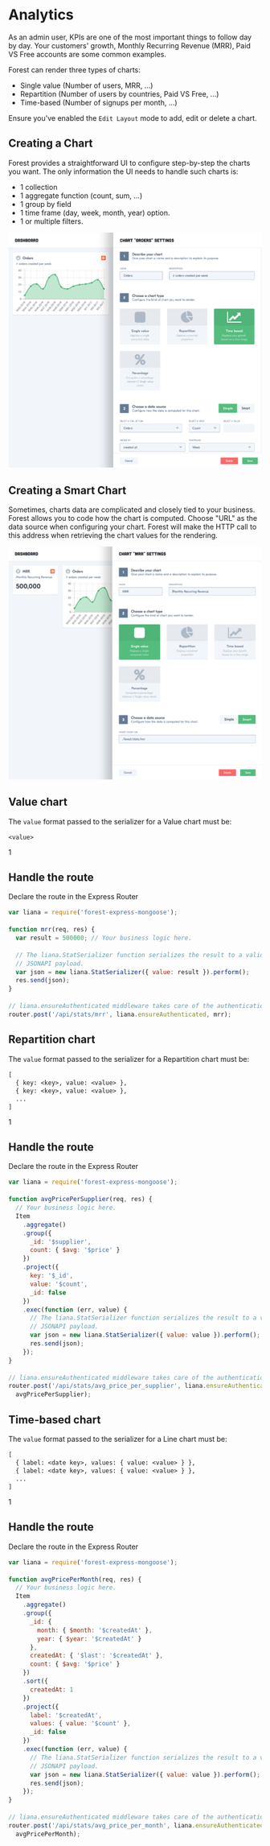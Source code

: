 # Analytics

As an admin user, KPIs are one of the most important things to follow day by
day. Your customers' growth, Monthly Recurring Revenue (MRR), Paid VS Free
accounts are some common examples.

Forest can render three types of charts:

- Single value (Number of users, MRR, ...)
- Repartition (Number of users by countries, Paid VS Free, ...)
- Time-based (Number of signups per month, ...)

Ensure you've enabled the `Edit Layout` mode to add, edit or delete a chart.

## Creating a Chart

Forest provides a straightforward UI to configure step-by-step the charts you want.
The only information the UI needs to handle such charts is:

- 1 collection
- 1 aggregate function (count, sum, ...)
- 1 group by field
- 1 time frame (day, week, month, year) option.
- 1 or multiple filters.

![Analytics 1`](/public/img/analytics-1.png)

## Creating a Smart Chart

Sometimes, charts data are complicated and closely tied to your business.
Forest allows you to code how the chart is computed. Choose "URL" as the
data source when configuring your chart. Forest will make the HTTP call to
this address when retrieving the chart values for the rendering.

![Analytics 2`](/public/img/analytics-2.png)

## Value chart

The `value` format passed to the serializer for a Value chart must be:

```
<value>
```

<div class="l-step l-mb l-pt">
  <span class="l-step__number l-step__number--active u-f-l u-hm-r">1</span>
  <div class="u-o-h">
    <h2 class="l-step__title">Handle the route</h2>
    <p class="l-step__description">Declare the route in the Express Router</p>
  </div>
</div>

```javascript
var liana = require('forest-express-mongoose');

function mrr(req, res) {
  var result = 500000; // Your business logic here.

  // The liana.StatSerializer function serializes the result to a valid
  // JSONAPI payload.
  var json = new liana.StatSerializer({ value: result }).perform();
  res.send(json);
}

// liana.ensureAuthenticated middleware takes care of the authentication for you.
router.post('/api/stats/mrr', liana.ensureAuthenticated, mrr);
```

## Repartition chart

The `value` format passed to the serializer for a Repartition chart must be:

```
[
  { key: <key>, value: <value> },
  { key: <key>, value: <value> },
  ...
]
```

<div class="l-step l-mb l-pt">
  <span class="l-step__number l-step__number--active u-f-l u-hm-r">1</span>
  <div class="u-o-h">
    <h2 class="l-step__title">Handle the route</h2>
    <p class="l-step__description">Declare the route in the Express Router</p>
  </div>
</div>

```javascript
var liana = require('forest-express-mongoose');

function avgPricePerSupplier(req, res) {
  // Your business logic here.
  Item
    .aggregate()
    .group({
      _id: '$supplier',
      count: { $avg: '$price' }
    })
    .project({
      key: '$_id',
      value: '$count',
      _id: false
    })
    .exec(function (err, value) {
      // The liana.StatSerializer function serializes the result to a valid
      // JSONAPI payload.
      var json = new liana.StatSerializer({ value: value }).perform();
      res.send(json);
    });
}

// liana.ensureAuthenticated middleware takes care of the authentication for you.
router.post('/api/stats/avg_price_per_supplier', liana.ensureAuthenticated,
  avgPricePerSupplier);
```

## Time-based chart

The `value` format passed to the serializer for a Line chart must be:

```
[
  { label: <date key>, values: { value: <value> } },
  { label: <date key>, values: { value: <value> } },
  ...
]
```


<div class="l-step l-mb l-pt">
  <span class="l-step__number l-step__number--active u-f-l u-hm-r">1</span>
  <div class="u-o-h">
    <h2 class="l-step__title">Handle the route</h2>
    <p class="l-step__description">Declare the route in the Express Router</p>
  </div>
</div>

```javascript
var liana = require('forest-express-mongoose');

function avgPricePerMonth(req, res) {
  // Your business logic here.
  Item
    .aggregate()
    .group({
      _id: {
        month: { $month: '$createdAt' },
        year: { $year: '$createdAt' }
      },
      createdAt: { '$last': '$createdAt' },
      count: { $avg: '$price' }
    })
    .sort({
      createdAt: 1
    })
    .project({
      label: '$createdAt',
      values: { value: '$count' },
      _id: false
    })
    .exec(function (err, value) {
      // The liana.StatSerializer function serializes the result to a valid
      // JSONAPI payload.
      var json = new liana.StatSerializer({ value: value }).perform();
      res.send(json);
    });
}

// liana.ensureAuthenticated middleware takes care of the authentication for you.
router.post('/api/stats/avg_price_per_month', liana.ensureAuthenticated,
  avgPricePerMonth);
```

